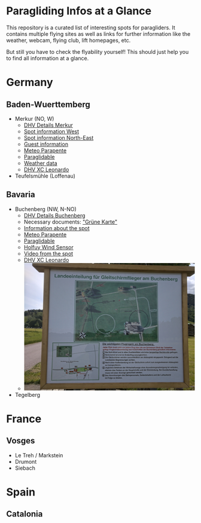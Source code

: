 # Paragliding Infos at a Glance

This repository is a curated list of interesting spots for paragliders.
It contains multiple flying sites as well as links for further information like the weather, webcam, flying club, lift homepages, etc.

But still you have to check the flyability yourself! 
This should just help you to find all information at a glance.

# Germany

## Baden-Wuerttemberg

* Merkur (NO, W)
  * [DHV Details Merkur](https://www.dhv.de/db2/details.php?qi=glp_details&popup=1&item=987)
  * [Spot information West](https://www.schwarzwaldgeier.de/startplatz-west/)
  * [Spot information North-East](https://www.schwarzwaldgeier.de/startplatz-nordost/)
  * [Guest information](https://www.schwarzwaldgeier.de/gastflugregeln/)
  * [Meteo Parapente](https://www.meteo-parapente.com/#/48.7647,8.2794,15)
  * [Paraglidable](https://paraglidable.com/?lat=48.764&lon=8.251&zoom=12)
  * [Weather data](https://www.schwarzwaldgeier.de/wetterstation-merkur/)
  * [DHV XC Leonardo](https://www.dhv-xc.de/leonardo/index.php?op=list_flights&takeoffID=9543)
* Teufelsmühle (Loffenau)

## Bavaria

* Buchenberg (NW, N-NO)
  * [DHV Details Buchenberg](https://www.dhv.de/db2/details.php?qi=glp_details&item=408)
  * Necessary documents: ["Grüne Karte"](https://www.breitenbergbahn.de/fileadmin/PDF/Buchenberg/Flug-_und_Betriebsordnung/einweisung.pdf)
  * [Information about the spot](https://www.buchenbergbahn.de/sommer/drachen-gleitschirmfliegen/fluginformationen-buchenberg.html)
  * [Meteo Parapente](https://www.meteo-parapente.com/#/47.6066,10.8112,15)
  * [Paraglidable](https://paraglidable.com/?lat=47.543&lon=10.760&zoom=10)
  * [Holfuy Wind Sensor](https://holfuy.com/de/data/511)
  * [Video from the spot](https://www.youtube.com/watch?v=NoMOrcA8gws&t=27s)
  * [DHV XC Leonardo](https://www.dhv-xc.de/leonardo/index.php?op=list_flights&takeoffID=8838)
  * ![Signboard at landing](https://github.com/beckerpascal/paragliding-infos/blob/master/images/buchenberg_landing_sign.jpg)
* Tegelberg

# France

## Vosges

* Le Treh / Markstein
* Drumont
* Siebach
  
# Spain

## Catalonia

